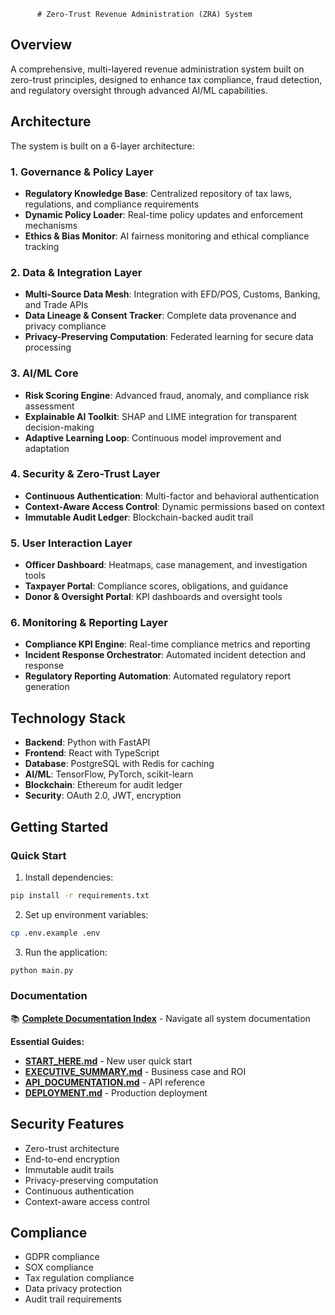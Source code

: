           # Zero-Trust Revenue Administration (ZRA) System

## Overview
A comprehensive, multi-layered revenue administration system built on zero-trust principles, designed to enhance tax compliance, fraud detection, and regulatory oversight through advanced AI/ML capabilities.

## Architecture

The system is built on a 6-layer architecture:

### 1. Governance & Policy Layer
- **Regulatory Knowledge Base**: Centralized repository of tax laws, regulations, and compliance requirements
- **Dynamic Policy Loader**: Real-time policy updates and enforcement mechanisms
- **Ethics & Bias Monitor**: AI fairness monitoring and ethical compliance tracking

### 2. Data & Integration Layer
- **Multi-Source Data Mesh**: Integration with EFD/POS, Customs, Banking, and Trade APIs
- **Data Lineage & Consent Tracker**: Complete data provenance and privacy compliance
- **Privacy-Preserving Computation**: Federated learning for secure data processing

### 3. AI/ML Core
- **Risk Scoring Engine**: Advanced fraud, anomaly, and compliance risk assessment
- **Explainable AI Toolkit**: SHAP and LIME integration for transparent decision-making
- **Adaptive Learning Loop**: Continuous model improvement and adaptation

### 4. Security & Zero-Trust Layer
- **Continuous Authentication**: Multi-factor and behavioral authentication
- **Context-Aware Access Control**: Dynamic permissions based on context
- **Immutable Audit Ledger**: Blockchain-backed audit trail

### 5. User Interaction Layer
- **Officer Dashboard**: Heatmaps, case management, and investigation tools
- **Taxpayer Portal**: Compliance scores, obligations, and guidance
- **Donor & Oversight Portal**: KPI dashboards and oversight tools

### 6. Monitoring & Reporting Layer
- **Compliance KPI Engine**: Real-time compliance metrics and reporting
- **Incident Response Orchestrator**: Automated incident detection and response
- **Regulatory Reporting Automation**: Automated regulatory report generation

## Technology Stack
- **Backend**: Python with FastAPI
- **Frontend**: React with TypeScript
- **Database**: PostgreSQL with Redis for caching
- **AI/ML**: TensorFlow, PyTorch, scikit-learn
- **Blockchain**: Ethereum for audit ledger
- **Security**: OAuth 2.0, JWT, encryption

## Getting Started

### Quick Start
1. Install dependencies:
```bash
pip install -r requirements.txt
```

2. Set up environment variables:
```bash
cp .env.example .env
```

3. Run the application:
```bash
python main.py
```

### Documentation
📚 **[Complete Documentation Index](DOCUMENTATION_INDEX.md)** - Navigate all system documentation

**Essential Guides:**
- **[START_HERE.md](START_HERE.md)** - New user quick start
- **[EXECUTIVE_SUMMARY.md](EXECUTIVE_SUMMARY.md)** - Business case and ROI
- **[API_DOCUMENTATION.md](API_DOCUMENTATION.md)** - API reference
- **[DEPLOYMENT.md](DEPLOYMENT.md)** - Production deployment

## Security Features
- Zero-trust architecture
- End-to-end encryption
- Immutable audit trails
- Privacy-preserving computation
- Continuous authentication
- Context-aware access control

## Compliance
- GDPR compliance
- SOX compliance
- Tax regulation compliance
- Data privacy protection
- Audit trail requirements

